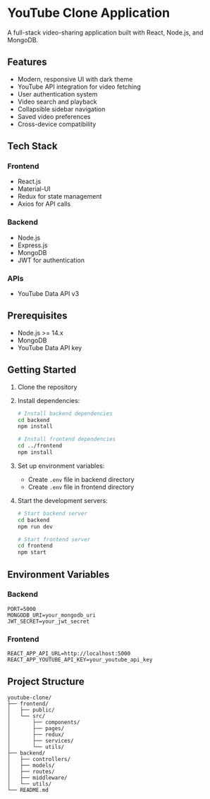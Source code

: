 # YouTube Clone Application

A full-stack video-sharing application built with React, Node.js, and MongoDB.

## Features

- Modern, responsive UI with dark theme
- YouTube API integration for video fetching
- User authentication system
- Video search and playback
- Collapsible sidebar navigation
- Saved video preferences
- Cross-device compatibility

## Tech Stack

### Frontend
- React.js
- Material-UI
- Redux for state management
- Axios for API calls

### Backend
- Node.js
- Express.js
- MongoDB
- JWT for authentication

### APIs
- YouTube Data API v3

## Prerequisites

- Node.js >= 14.x
- MongoDB
- YouTube Data API key

## Getting Started

1. Clone the repository
2. Install dependencies:
   ```bash
   # Install backend dependencies
   cd backend
   npm install

   # Install frontend dependencies
   cd ../frontend
   npm install
   ```
3. Set up environment variables:
   - Create `.env` file in backend directory
   - Create `.env` file in frontend directory

4. Start the development servers:
   ```bash
   # Start backend server
   cd backend
   npm run dev

   # Start frontend server
   cd frontend
   npm start
   ```

## Environment Variables

### Backend
```
PORT=5000
MONGODB_URI=your_mongodb_uri
JWT_SECRET=your_jwt_secret
```

### Frontend
```
REACT_APP_API_URL=http://localhost:5000
REACT_APP_YOUTUBE_API_KEY=your_youtube_api_key
```

## Project Structure

```
youtube-clone/
├── frontend/
│   ├── public/
│   └── src/
│       ├── components/
│       ├── pages/
│       ├── redux/
│       ├── services/
│       └── utils/
├── backend/
│   ├── controllers/
│   ├── models/
│   ├── routes/
│   ├── middleware/
│   └── utils/
└── README.md
```
